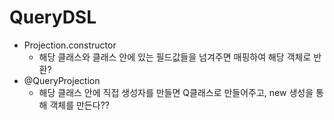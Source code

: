 # QueryDSL

* Projection.constructor
  * 해당 클래스와 클래스 안에 있는 필드값들을 넘겨주면 매핑하여 해당 객체로 반환?
* @QueryProjection 
  * 해당 클래스 안에 직접 생성자를 만들면 Q클래스로 만들어주고, new 생성을 통해 객체를 만든다??